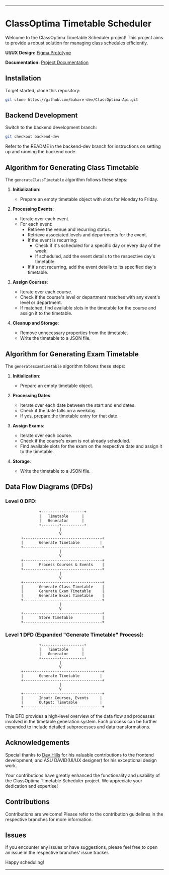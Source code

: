 
---

# ClassOptima Timetable Scheduler

Welcome to the ClassOptima Timetable Scheduler project! This project aims to provide a robust solution for managing class schedules efficiently.

**UI/UX Design:** [Figma Prototype](https://www.figma.com/file/K4Xk5k7pIX8aeQqmvYSTeB/Untitled?type=design&node-id=0%3A1&mode=design&t=ONkkH4hsu1aG3UIk-1)

**Documentation:** [Project Documentation](https://docs.google.com/document/d/11n_TYFEynqpTnvAOKrJC-x9fNOyhIy7l/edit?usp=drive_link&ouid=105202207662230114941&rtpof=true&sd=true)

## Installation

To get started, clone this repository:

```bash
git clone https://github.com/bakare-dev/ClassOptima-Api.git
```

## Backend Development

Switch to the backend development branch:

```bash
git checkout backend-dev
```

Refer to the README in the backend-dev branch for instructions on setting up and running the backend code.

## Algorithm for Generating Class Timetable

The `generateClassTimetable` algorithm follows these steps:

1. **Initialization**:
   - Prepare an empty timetable object with slots for Monday to Friday.

2. **Processing Events**:
   - Iterate over each event.
   - For each event:
     - Retrieve the venue and recurring status.
     - Retrieve associated levels and departments for the event.
     - If the event is recurring:
       - Check if it's scheduled for a specific day or every day of the week.
       - If scheduled, add the event details to the respective day's timetable.
     - If it's not recurring, add the event details to its specified day's timetable.

3. **Assign Courses**:
   - Iterate over each course.
   - Check if the course's level or department matches with any event's level or department.
   - If matched, find available slots in the timetable for the course and assign it to the timetable.

4. **Cleanup and Storage**:
   - Remove unnecessary properties from the timetable.
   - Write the timetable to a JSON file.

## Algorithm for Generating Exam Timetable

The `generateExamTimetable` algorithm follows these steps:

1. **Initialization**:
   - Prepare an empty timetable object.

2. **Processing Dates**:
   - Iterate over each date between the start and end dates.
   - Check if the date falls on a weekday.
   - If yes, prepare the timetable entry for that date.

3. **Assign Exams**:
   - Iterate over each course.
   - Check if the course's exam is not already scheduled.
   - Find available slots for the exam on the respective date and assign it to the timetable.

4. **Storage**:
   - Write the timetable to a JSON file.

## Data Flow Diagrams (DFDs)

### Level 0 DFD:

```
               +-------------------+
               |   Timetable      |
               |   Generator      |
               +--------+----------+
                        |
                        V
       +-----------------------------------+
       |       Generate Timetable         |
       +-----------------------------------+
                        |
                        V
       +-----------------------------------+
       |       Process Courses & Events    |
       +-----------------------------------+
                        |
                        V
       +-----------------------------------+
       |       Generate Class Timetable    |
       |       Generate Exam Timetable     |
       |       Generate Excel Timetable    |
       +-----------------------------------+
                        |
                        V
       +-----------------------------------+
       |       Store Timetable             |
       +-----------------------------------+
```

### Level 1 DFD (Expanded "Generate Timetable" Process):

```
               +-------------------+
               |   Timetable      |
               |   Generator      |
               +--------+----------+
                        |
                        V
       +-----------------------------------+
       |       Generate Timetable         |
       +-----------------------------------+
                        |
                        V
       +-----------------------------------+
       |       Input: Courses, Events     |
       |       Output: Timetable          |
       +-----------------------------------+
```

This DFD provides a high-level overview of the data flow and processes involved in the timetable generation system. Each process can be further expanded to include detailed subprocesses and data transformations.

## Acknowledgements

Special thanks to [Dev Hills](https://github.com/dev-hills) for his valuable contributions to the frontend development, and ASU DAVID(UI/UX designer) for his exceptional design work.

Your contributions have greatly enhanced the functionality and usability of the ClassOptima Timetable Scheduler project. We appreciate your dedication and expertise!

## Contributions

Contributions are welcome! Please refer to the contribution guidelines in the respective branches for more information.

## Issues

If you encounter any issues or have suggestions, please feel free to open an issue in the respective branches' issue tracker.

Happy scheduling!

---
